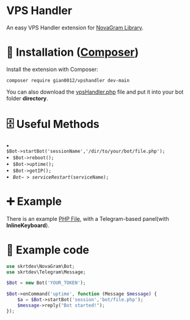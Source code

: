 # VPS Handler
An easy VPS Handler extension for <a href='https://github.com/skrtdev/NovaGram'>NovaGram Library</a>.
# 📄 Installation (<a href='https://getcomposer.org/'>Composer</a>)
Install the extension with Composer:
<pre><code>composer require gian0012/vpshandler dev-main</code></pre>

You can also download the <a href='https://github.com/gian0012/VPS-Handler/blob/main/src/vpsHandler.php'>vpsHandler.php</a> file and put it into your bot folder <b>directory</b>.
# 🗄 Useful Methods
<b> • </b><code> $Bot->startBot('sessionName','/dir/to/your/bot/file.php');</code> \
<b> • </b><code> $Bot->reboot();</code> \
<b> • </b><code> $Bot->uptime();</code> \
<b> • </b><code> $Bot->getIP();</code> \
<b> • </b><code> $Bot->serviceRestart($serviceName);</code> 
# ➕ Example
There is an example <a href='https://github.com/gian0012/VPS-Handler/blob/main/examples/panel.php'>PHP File</a>, with a Telegram-based panel(with <b>InlineKeyboard</b>).
# 📑 Example code
```php
use skrtdev\NovaGram\Bot;
use skrtdev\Telegram\Message;

$Bot = new Bot('YOUR_TOKEN');

$Bot->onCommand('uptime', function (Message $message) {
    $a = $Bot->startBot('session','bot/file.php');
    $message->reply("Bot started!");
});
    
 
